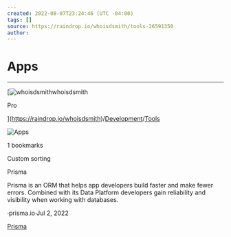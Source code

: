 ```yaml
---
created: 2022-08-07T23:24:46 (UTC -04:00)
tags: []
source: https://raindrop.io/whoisdsmith/tools-26591350
author: 
---
```


# Apps

---
[](https://raindrop.io/whoisdsmith/tools-26591350 "Go back")

[![whoisdsmith](https://rdl.ink/render?url=https%3A%2F%2Fup.raindrop.io%2Fuser%2Favatars%2F550%2F437%2F52_CCF_296_999_C_4_B15_981_D_AD_5_FCD_169_FD_4.jpeg&mode=crop&width=24&height=24&dpr=2)whoisdsmith

Pro

](https://raindrop.io/whoisdsmith)/[Development](https://raindrop.io/whoisdsmith/development-21859292)/[Tools](https://raindrop.io/whoisdsmith/tools-26591350)

![Apps](https://rdl.ink/render?url=https%3A%2F%2Fup.raindrop.io%2Fcollection%2Fthumbs%2F265%2F913%2F18%2Ff5e081588820823cd5d5ab17901c9067.png&mode=crop&width=32&height=32&dpr=2)

1 bookmarks

Custom sorting

Prisma

Prisma is an ORM that helps app developers build faster and make fewer errors. Combined with its Data Platform developers gain reliability and visibility when working with databases.

·prisma.io·Jul 2, 2022

[Prisma](https://www.prisma.io/)
